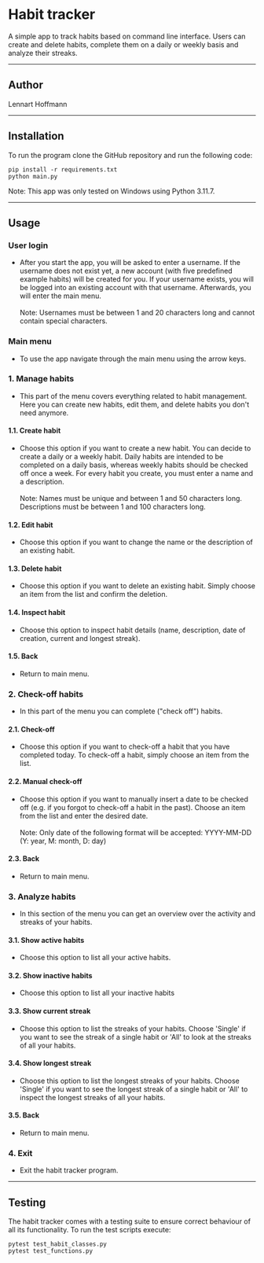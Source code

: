 # Habit tracker
A simple app to track habits based on command line interface.
Users can create and delete habits, complete them on a daily or weekly basis and analyze their streaks.

---

## Author
Lennart Hoffmann

---

## Installation
To run the program clone the GitHub repository and run the following code:
```console
pip install -r requirements.txt
python main.py
```

Note: This app was only tested on Windows using Python 3.11.7.

---

## Usage

### User login
* After you start the app, you will be asked to enter a username. If the username does not exist
yet, a new account (with five predefined example habits) will be created for you. If your username
exists, you will be logged into an existing account with that username. Afterwards, you will enter the
main menu.\
\
Note: Usernames must be between 1 and 20 characters long and cannot contain special characters.

### Main menu
* To use the app navigate through the main menu using the arrow keys.

### 1. Manage habits
* This part of the menu covers everything related to habit management. Here you can create
new habits, edit them, and delete habits you don't need anymore.

#### 1.1. Create habit
* Choose this option if you want to create a new habit. You can decide to create a daily or a
weekly habit. Daily habits are intended to be completed on a daily basis, whereas weekly habits
should be checked off once a week. For every habit you create, you must enter a name
and a description.\
\
Note: Names must be unique and between 1 and 50 characters long. Descriptions must be between
1 and 100 characters long.


#### 1.2. Edit habit
* Choose this option if you want to change the name or the description of an existing habit.

#### 1.3. Delete habit
* Choose this option if you want to delete an existing habit. Simply choose an item from the list
and confirm the deletion.

#### 1.4. Inspect habit
* Choose this option to inspect habit details (name, description, date of creation, current and
longest streak).

#### 1.5. Back
* Return to main menu.

### 2. Check-off habits
* In this part of the menu you can complete ("check off") habits.

#### 2.1. Check-off
* Choose this option if you want to check-off a habit that you have completed today. To check-off a habit, 
simply choose an item from the list.

#### 2.2. Manual check-off
* Choose this option if you want to manually insert a date to be checked off (e.g. if you forgot to check-off
a habit in the past). Choose an item from the list and enter the desired date.\
\
Note: Only date of the following format will be accepted: YYYY-MM-DD (Y: year, M: month, D: day)

#### 2.3. Back
* Return to main menu.

### 3. Analyze habits
* In this section of the menu you can get an overview over the activity and streaks of your habits.

#### 3.1. Show active habits
* Choose this option to list all your active habits.

#### 3.2. Show inactive habits
* Choose this option to list all your inactive habits

#### 3.3. Show current streak
* Choose this option to list the streaks of your habits. Choose 'Single' if you want to see the streak
of a single habit or 'All' to look at the streaks of all your habits.

#### 3.4. Show longest streak
* Choose this option to list the longest streaks of your habits. Choose 'Single' if you want to see the longest streak
of a single habit or 'All' to inspect the longest streaks of all your habits.

#### 3.5. Back
* Return to main menu.

### 4. Exit
* Exit the habit tracker program.

---

## Testing
The habit tracker comes with a testing suite to ensure correct behaviour of all its functionality.
To run the test scripts execute:
```console
pytest test_habit_classes.py
pytest test_functions.py
```


